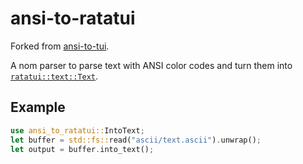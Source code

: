 # ansi-to-ratatui

Forked from [ansi-to-tui](https://github.com/uttarayan21/ansi-to-tui).

A nom parser to parse text with ANSI color codes and turn them into [`ratatui::text::Text`][Text].

## Example

```rust
use ansi_to_ratatui::IntoText;
let buffer = std::fs::read("ascii/text.ascii").unwrap();
let output = buffer.into_text();
```

[Text]: https://docs.rs/ratatui/latest/ratatui/text/struct.Text.html
[ansi-to-ratatui]: https://github.com/slekup/ansi-to-ratatui
[ansi-to-tui]: https://github.com/uttarayan21/ansi-to-tui
